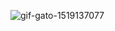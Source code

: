 
![gif-gato-1519137077](https://github.com/joshuallera/joshuallera/assets/143541869/c82634b6-7410-43cd-ac05-328145c66829)

<!--
**joshuallera/joshuallera** is a ✨ _special_ ✨ repository because its `README.md` (this file) appears on your GitHub profile.

Here are some ideas to get you started:

- 🔭 I’m currently working on ...
- 🌱 I’m currently learning ...
- 👯 I’m looking to collaborate on ...
- 🤔 I’m looking for help with ...
- 💬 Ask me about ...
- 📫 How to reach me: ...
- 😄 Pronouns: ...
- ⚡ Fun fact: ...
-->
